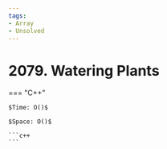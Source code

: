 ```yaml
---
tags:
- Array
- Unsolved
---
```



# 2079. Watering Plants

=== "C++"

    $Time: O()$

    $Space: O()$

    ```c++
    ```